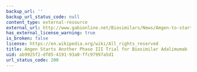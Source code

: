 ```yaml
---
backup_url: ''
backup_url_status_code: null
content_type: external-resource
external_url: http://www.gabionline.net/Biosimilars/News/Amgen-to-start-phase-III-trial-for-biosimilar-adalimumab
has_external_license_warning: true
is_broken: false
license: https://en.wikipedia.org/wiki/All_rights_reserved
title: Amgen Starts Another Phase III Trial for Biosimilar Adalimumab
uid: ab9925f2-df85-4191-93a0-ffc97997a5d1
url_status_code: 200
---
```

